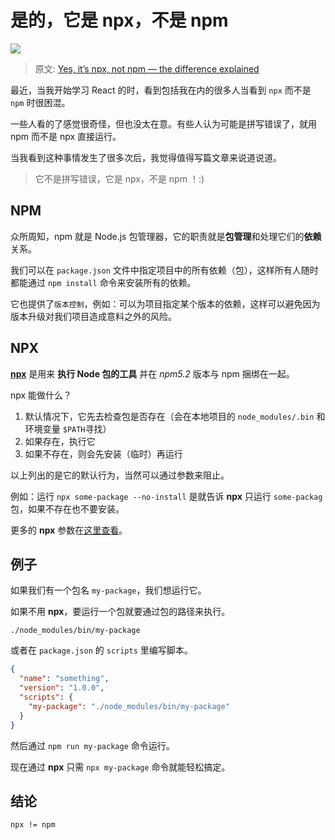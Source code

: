# 是的，它是 npx，不是 npm

![](https://cdn.nlark.com/yuque/0/2020/png/639317/1578367849260-5db53733-af6e-4b9a-ab0a-059ebc546337.png)

> 原文: [Yes, it’s npx, not npm — the difference explained](https://medium.com/javascript-in-plain-english/yes-its-npx-not-npm-the-difference-explained-58cbb202ec33)


最近，当我开始学习 React 的时，看到包括我在内的很多人当看到 `npx` 而不是 `npm` 时很困混。

一些人看的了感觉很奇怪，但也没太在意。有些人认为可能是拼写错误了，就用 npm 而不是 npx 直接运行。

当我看到这种事情发生了很多次后，我觉得值得写篇文章来说道说道。

> 它不是拼写错误，它是 npx，不是 npm ！:)


## NPM

众所周知，npm 就是 Node.js 包管理器，它的职责就是**包管理**和处理它们的**依赖**关系。

我们可以在 `package.json` 文件中指定项目中的所有依赖（包），这样所有人随时都能通过 `npm install` 命令来安装所有的依赖。

它也提供了`版本控制`，例如：可以为项目指定某个版本的依赖，这样可以避免因为版本升级对我们项目造成意料之外的风险。

## NPX

**[npx](https://www.npmjs.com/package/npx)** 是用来 **执行 Node 包的工具** 并在 *npm5.2* 版本与 npm 捆绑在一起。

npx 能做什么？

1. 默认情况下，它先去检查包是否存在（会在本地项目的 `node_modules/.bin` 和环境变量 `$PATH`寻找）
2. 如果存在，执行它
3. 如果不存在，则会先安装（临时）再运行

以上列出的是它的默认行为，当然可以通过参数来阻止。

例如：运行 `npx some-package --no-install` 是就告诉 **npx** 只运行 `some-packag` 包，如果不存在也不要安装。

更多的 **npx** 参数在[这里查看](https://www.npmjs.com/package/npx)。

## 例子

如果我们有一个包名 `my-package`，我们想运行它。

如果不用 **npx**，要运行一个包就要通过包的路径来执行。

`./node_modules/bin/my-package`

或者在 `package.json` 的 `scripts` 里编写脚本。

```json
{
  "name": "something",
  "version": "1.0.0",
  "scripts": {
    "my-package": "./node_modules/bin/my-package"
  }
}
```

然后通过 `npm run my-package` 命令运行。

现在通过 **npx** 只需 `npx my-package` 命令就能轻松搞定。

## 结论

`npx != npm`
